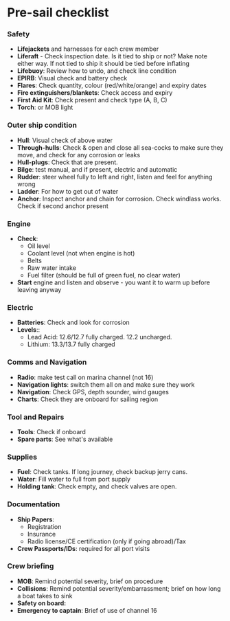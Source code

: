 # Pre-sail checklist
### Safety
- **Lifejackets** and harnesses for each crew member
- **Liferaft** - Check inspection date. Is it tied to ship or not? Make note either way. If not tied to ship it should be tied before inflating
- **Lifebuoy**: Review how to undo, and check line condition
- **EPIRB**: Visual check and battery check
- **Flares**: Check quantity, colour (red/white/orange) and expiry dates
- **Fire extinguishers/blankets**: Check access and expiry
- **First Aid Kit**: Check present and check type (A, B, C)
- **Torch**: or MOB light

### Outer ship condition
- **Hull**: Visual check of above water
- **Through-hulls**: Check & open and close all sea-cocks to make sure they move, and check for any corrosion or leaks
- **Hull-plugs**: Check that are present.
- **Bilge**: test manual, and if present, electric and automatic
- **Rudder**: steer wheel fully to left and right, listen and feel for anything wrong
- **Ladder**: For how to get out of water
- **Anchor**: Inspect anchor and chain for corrosion. Check windlass works. Check if second anchor present
### Engine
- **Check**:
	- Oil level
	- Coolant level (not when engine is hot)
	- Belts
	- Raw water intake
	- Fuel filter (should be full of green fuel, no clear water)
- **Start** engine and listen and observe - you want it to warm up before leaving anyway
### Electric
- **Batteries**: Check and look for corrosion
- **Levels**::
	- Lead Acid: 12.6/12.7 fully charged. 12.2 uncharged.
	- Lithium: 13.3/13.7 fully charged
### Comms and Navigation
- **Radio**: make test call on marina channel (not 16)
- **Navigation lights**: switch them all on and make sure they work
- **Navigation**: Check GPS, depth sounder, wind gauges
- **Charts**: Check they are onboard for sailing region
### Tool and Repairs
- **Tools**: Check if onboard
- **Spare parts**: See what's available
### Supplies
- **Fuel**: Check tanks. If long journey, check backup jerry cans.
- **Water**: Fill water to full from port supply
- **Holding tank**: Check empty, and check valves are open.
### Documentation
- **Ship Papers**:
	- Registration
	- Insurance
	- Radio license/CE certification (only if going abroad)/Tax
- **Crew Passports/IDs**: required for all port visits
### Crew briefing
- **MOB**: Remind potential severity, brief on procedure
- **Collisions**: Remind potential severity/embarrassment; brief on how long a boat takes to sink
- **Safety on board:**
- **Emergency to captain**: Brief of use of channel 16



